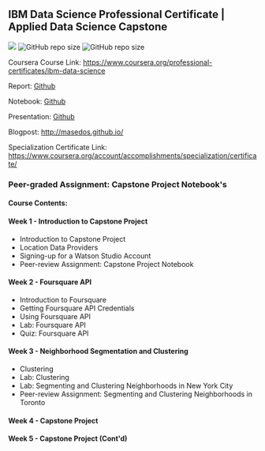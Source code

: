 ## IBM Data Science Professional Certificate | Applied Data Science Capstone

[![](https://img.shields.io/badge/made%20by-masedos-blue)](https://www.linkedin.com/in/masedos/)
![GitHub repo size](https://img.shields.io/badge/-Capstone%20Proejct-blue)
![GitHub repo size](https://img.shields.io/badge/-Applied%20Data%20Science%20Capstone-green)

Coursera Course Link: https://www.coursera.org/professional-certificates/ibm-data-science 


Report: [Github](https://github.com/masedos/Coursera_Capstone/blob/main/Week%205/Report_v2.pdf)

Notebook: [Github](https://github.com/masedos/Coursera_Capstone/blob/main/Week%205/The_Battle_of_Neighborhoods_Week_2_Part_2.ipynb)

Presentation: [Github](https://github.com/masedos/Coursera_Capstone/blob/main/Week%205/Presentation.pdf)

Blogpost:  http://masedos.github.io/

Specialization Certificate Link: https://www.coursera.org/account/accomplishments/specialization/certificate/ 


### Peer-graded Assignment: Capstone Project Notebook's
#### Course Contents:

#### Week 1 - Introduction to Capstone Project
- Introduction to Capstone Project
- Location Data Providers
- Signing-up for a Watson Studio Account
- Peer-review Assignment: Capstone Project Notebook
#### Week 2 - Foursquare API
- Introduction to Foursquare
- Getting Foursquare API Credentials
- Using Foursquare API
- Lab: Foursquare API
- Quiz: Foursquare API
#### Week 3 - Neighborhood Segmentation and Clustering
- Clustering
- Lab: Clustering
- Lab: Segmenting and Clustering Neighborhoods in New York City
- Peer-review Assignment: Segmenting and Clustering Neighborhoods in Toronto
#### Week 4 - Capstone Project

#### Week 5 - Capstone Project (Cont'd)
